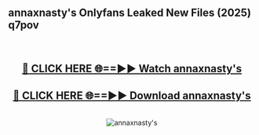 <h2>annaxnasty's Onlyfans Leaked New Files (2025) q7pov</h2>
<br>
<div align="center">
<h2><a href="https://mediafiles.top/annaxnasty's&ref=git" rel="nofollow">🔴 CLICK HERE 🌐==►► Watch annaxnasty's</a></h2>
<h2><a href="https://mediafiles.top/annaxnasty's&ref=git" rel="nofollow">🔴 CLICK HERE 🌐==►► Download annaxnasty's</a></h2>
<br>
<a href="https://mediafiles.top/annaxnasty's&ref=git" rel="nofollow" data-target="animated-image.originalLink"><img src="https://i.ibb.co.com/xMMVF88/686577567.gif" alt="annaxnasty's" style="max-width: 100%; display: inline-block;" data-target="animated-image.originalImage"></a>
</div>
<br>
<br>